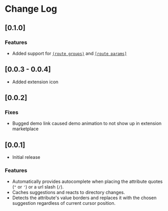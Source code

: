 # Change Log

## [0.1.0]

### Features

- Added support for [`(route groups)`](https://qwik.builder.io/qwikcity/routing/route-parameters/#groups)
  and [`[route params]`](https://qwik.builder.io/qwikcity/routing/route-parameters/)

## [0.0.3 - 0.0.4]

- Added extension icon

## [0.0.2]

### Fixes

- Bugged demo link caused demo animation to not show up in extension marketplace

## [0.0.1]

- Initial release

### Features

- Automatically provides autocomplete when placing the attribute quotes (`"` or `'`) or a url slash (`/`).
- Caches suggestions and reacts to directory changes.
- Detects the attribute's value borders and replaces it with the chosen suggestion regardless of current cursor position.
